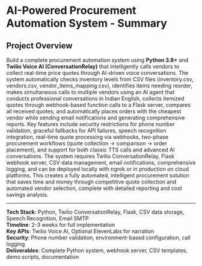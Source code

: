 # AI-Powered Procurement Automation System - Summary

## Project Overview

Build a complete procurement automation system using **Python 3.8+** and **Twilio Voice AI (ConversationRelay)** that intelligently calls vendors to collect real-time price quotes through AI-driven voice conversations. The system automatically checks inventory levels from CSV files (inventory.csv, vendors.csv, vendor_items_mapping.csv), identifies items needing reorder, makes simultaneous calls to multiple vendors using an AI agent that conducts professional conversations in Indian English, collects itemized quotes through webhook-based function calls to a Flask server, compares all received quotes, and automatically places orders with the cheapest vendor while sending email notifications and generating comprehensive reports. Key features include security restrictions for phone number validation, graceful fallbacks for API failures, speech recognition integration, real-time quote processing via webhooks, two-phase procurement workflows (quote collection → comparison → order placement), and support for both classic TTS calls and advanced AI conversations. The system requires Twilio ConversationRelay, Flask webhook server, CSV data management, email notifications, comprehensive logging, and can be deployed locally with ngrok or in production on cloud platforms. This creates a fully automated, intelligent procurement solution that saves time and money through competitive quote collection and automated vendor selection, complete with detailed reporting and cost savings analysis.

---

**Tech Stack**: Python, Twilio ConversationRelay, Flask, CSV data storage, Speech Recognition, Email SMTP  
**Timeline**: 2-3 weeks for full implementation  
**Key APIs**: Twilio Voice AI, Optional ElevenLabs for narration  
**Security**: Phone number validation, environment-based configuration, call logging  
**Deliverables**: Complete Python system, webhook server, CSV templates, demo scripts, documentation
